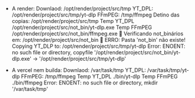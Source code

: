 - A render:
Downlaod: /opt/render/project/src/tmp
YT_DPL: /opt/render/project/src/tmp/yt-dlp
FFmPEG: /tmp/ffmpeg
Detino das copias: /opt/render/project/src/tmp
Temp YT_DPL /opt/render/project/src/not_bin/yt-dlp.exe
Temp FFmPEG /opt/render/project/src/not_bin/ffmpeg.exe
📂 Verificando not_binários em: /opt/render/project/src/not_bin
🚨 ERRO: Pasta 'not_bin' não existe!
Copying YT_DLP to: /opt/render/project/src/tmp/yt-dlp
Error: ENOENT: no such file or directory, copyfile '/opt/render/project/src/not_bin/yt-dlp.exe' -> '/opt/render/project/src/tmp/yt-dlp'

- A vercel nem builda:
Downlaod: /var/task/tmp
YT_DPL: /var/task/tmp/yt-dlp
FFmPEG: /tmp/ffmpeg
Temp YT_DPL ./bin/yt-dlp
Temp FFmPEG ./bin/ffmpeg
Error: ENOENT: no such file or directory, mkdir '/var/task/tmp'